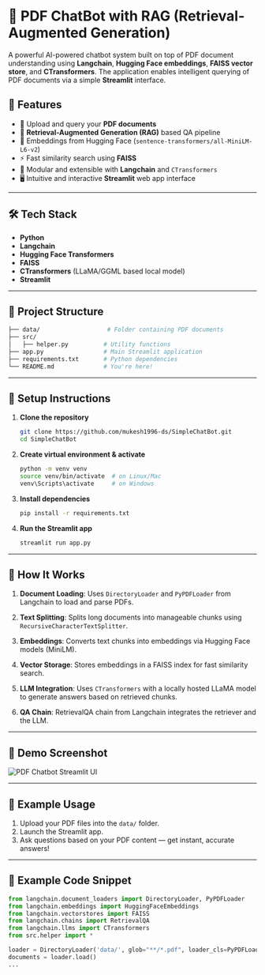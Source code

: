 # 📄 PDF ChatBot with RAG (Retrieval-Augmented Generation)

A powerful AI-powered chatbot system built on top of PDF document understanding using **Langchain**, **Hugging Face embeddings**, **FAISS vector store**, and **CTransformers**. The application enables intelligent querying of PDF documents via a simple **Streamlit** interface.

## 🚀 Features

- 📁 Upload and query your **PDF documents**
- 🤖 **Retrieval-Augmented Generation (RAG)** based QA pipeline
- 🧠 Embeddings from Hugging Face (`sentence-transformers/all-MiniLM-L6-v2`)
- ⚡ Fast similarity search using **FAISS**
- 🧩 Modular and extensible with **Langchain** and `CTransformers`
- 🖥️ Intuitive and interactive **Streamlit** web app interface

---

## 🛠️ Tech Stack

- **Python**
- **Langchain**
- **Hugging Face Transformers**
- **FAISS**
- **CTransformers** (LLaMA/GGML based local model)
- **Streamlit**

---

## 📁 Project Structure

```bash
├── data/                   # Folder containing PDF documents
├── src/
│   ├── helper.py          # Utility functions
├── app.py                 # Main Streamlit application
├── requirements.txt       # Python dependencies
└── README.md              # You're here!
````

---

## 🔧 Setup Instructions

1. **Clone the repository**

   ```bash
   git clone https://github.com/mukesh1996-ds/SimpleChatBot.git
   cd SimpleChatBot
   ```

2. **Create virtual environment & activate**

   ```bash
   python -m venv venv
   source venv/bin/activate  # on Linux/Mac
   venv\Scripts\activate     # on Windows
   ```

3. **Install dependencies**

   ```bash
   pip install -r requirements.txt
   ```

4. **Run the Streamlit app**

   ```bash
   streamlit run app.py
   ```

---

## 🧠 How It Works

1. **Document Loading**:
   Uses `DirectoryLoader` and `PyPDFLoader` from Langchain to load and parse PDFs.

2. **Text Splitting**:
   Splits long documents into manageable chunks using `RecursiveCharacterTextSplitter`.

3. **Embeddings**:
   Converts text chunks into embeddings via Hugging Face models (MiniLM).

4. **Vector Storage**:
   Stores embeddings in a FAISS index for fast similarity search.

5. **LLM Integration**:
   Uses `CTransformers` with a locally hosted LLaMA model to generate answers based on retrieved chunks.

6. **QA Chain**:
   RetrievalQA chain from Langchain integrates the retriever and the LLM.

---

## 📸 Demo Screenshot

![PDF Chatbot Streamlit UI](https://via.placeholder.com/800x400.png?text=PDF+ChatBot+Demo)

---

## 📄 Example Usage

1. Upload your PDF files into the `data/` folder.
2. Launch the Streamlit app.
3. Ask questions based on your PDF content — get instant, accurate answers!

---

## 🧪 Example Code Snippet

```python
from langchain.document_loaders import DirectoryLoader, PyPDFLoader
from langchain.embeddings import HuggingFaceEmbeddings
from langchain.vectorstores import FAISS
from langchain.chains import RetrievalQA
from langchain.llms import CTransformers
from src.helper import *

loader = DirectoryLoader('data/', glob="**/*.pdf", loader_cls=PyPDFLoader)
documents = loader.load()
...
```

